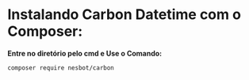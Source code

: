 # Instalando Carbon Datetime com o Composer:

**Entre no diretório pelo cmd e Use o Comando:**

```
composer require nesbot/carbon
```